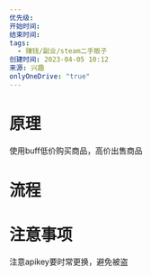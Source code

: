 ```yaml
---
优先级: 
开始时间: 
结束时间: 
tags:
  - 赚钱/副业/steam二手贩子
创建时间: 2023-04-05 10:12
来源: 兴趣
onlyOneDrive: "true"
---
```


# 原理
使用buff低价购买商品，高价出售商品

# 流程


# 注意事项
注意apikey要时常更换，避免被盗
